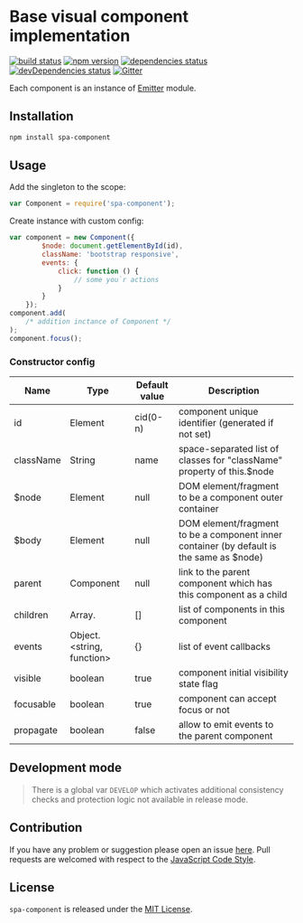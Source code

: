 Base visual component implementation
====================================

[![build status](https://img.shields.io/travis/spasdk/component.svg?style=flat-square)](https://travis-ci.org/spasdk/component)
[![npm version](https://img.shields.io/npm/v/spa-component.svg?style=flat-square)](https://www.npmjs.com/package/spa-component)
[![dependencies status](https://img.shields.io/david/spasdk/component.svg?style=flat-square)](https://david-dm.org/spasdk/component)
[![devDependencies status](https://img.shields.io/david/dev/spasdk/component.svg?style=flat-square)](https://david-dm.org/spasdk/component?type=dev)
[![Gitter](https://img.shields.io/badge/gitter-join%20chat-blue.svg?style=flat-square)](https://gitter.im/DarkPark/spasdk)


Each component is an instance of [Emitter](https://github.com/cjssdk/emitter) module.


## Installation ##

```bash
npm install spa-component
```


## Usage ##

Add the singleton to the scope:

```js
var Component = require('spa-component');
```
Create instance with custom config:

```javascript
var component = new Component({
        $node: document.getElementById(id),
        className: 'bootstrap responsive',
        events: {
            click: function () { 
                // some you`r actions 
            }
        }
    });
component.add( 
    /* addition inctance of Component */
);
component.focus();
```

### Constructor config ###


Name       | Type                      | Default value | Description
---------- | ------------------------- | ------------- | -------------
id         | Element                   | cid(0-n)      | component unique identifier (generated if not set)
className  | String                    | name          | space-separated list of classes for "className" property of this.$node
$node      | Element                   | null          | DOM element/fragment to be a component outer container
$body      | Element                   | null          | DOM element/fragment to be a component inner container (by default is the same as $node)
parent     | Component                 | null          | link to the parent component which has this component as a child
children   | Array.<Component>         | []            | list of components in this component
events     | Object.<string, function> | {}            | list of event callbacks
visible    | boolean                   | true          | component initial visibility state flag
focusable  | boolean                   | true          | component can accept focus or not
propagate  | boolean                   | false         | allow to emit events to the parent component



## Development mode ##

> There is a global var `DEVELOP` which activates additional consistency checks and protection logic not available in release mode.


## Contribution ##

If you have any problem or suggestion please open an issue [here](https://github.com/spasdk/component/issues).
Pull requests are welcomed with respect to the [JavaScript Code Style](https://github.com/DarkPark/jscs).


## License ##

`spa-component` is released under the [MIT License](license.md).
